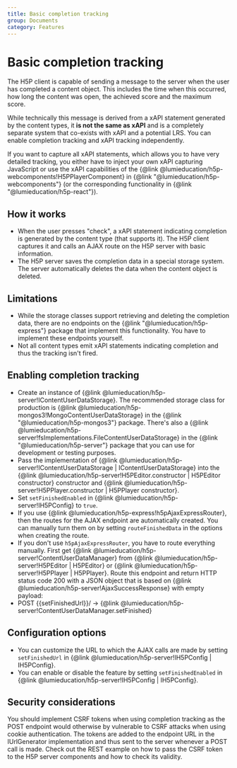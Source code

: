```yaml
---
title: Basic completion tracking
group: Documents
category: Features
---
```


# Basic completion tracking

The H5P client is capable of sending a message to the server when the user has
completed a content object. This includes the time when this occurred, how long
the content was open, the achieved score and the maximum score.

While technically this message is derived from a xAPI statement generated by the
content types, it **is not the same as xAPI** and is a completely separate
system that co-exists with xAPI and a potential LRS. You can enable completion
tracking and xAPI tracking independently.

If you want to capture all xAPI statements, which allows you to have very
detailed tracking, you either have to inject your own xAPI capturing JavaScript
or use the xAPI capabilities of the {@link
@lumieducation/h5p-webcomponents!H5PPlayerComponent} in {@link
"@lumieducation/h5p-webcomponents"} (or the corresponding functionality in
{@link "@lumieducation/h5p-react"}).

## How it works

- When the user presses "check", a xAPI statement indicating completion is
  generated by the content type (that supports it). The H5P client captures it
  and calls an AJAX route on the H5P server with basic information.
- The H5P server saves the completion data in a special storage system. The
  server automatically deletes the data when the content object is deleted.

## Limitations

- While the storage classes support retrieving and deleting the completion
  data, there are no endpoints on the {@link "@lumieducation/h5p-express"}
  package that implement this functionality. You have to implement these
  endpoints yourself.
- Not all content types emit xAPI statements indicating completion and thus
  the tracking isn't fired.

## Enabling completion tracking

- Create an instance of {@link
  @lumieducation/h5p-server!IContentUserDataStorage}. The recommended storage
  class for production is {@link
  @lumieducation/h5p-mongos3!MongoContentUserDataStorage} in the {@link
  "@lumieducation/h5p-mongos3"} package. There's also a {@link
  @lumieducation/h5p-server!fsImplementations.FileContentUserDataStorage}
  in the {@link "@lumieducation/h5p-server"} package that you can use for
  development or testing purposes.
- Pass the implementation of {@link
  @lumieducation/h5p-server!IContentUserDataStorage | IContentUserDataStorage}
  into the {@link @lumieducation/h5p-server!H5PEditor.constructor | H5PEditor
  constructor} constructor and {@link
  @lumieducation/h5p-server!H5PPlayer.constructor | H5PPlayer constructor}.
- Set `setFinishedEnabled` in {@link @lumieducation/h5p-server!IH5PConfig} to
  `true`.
- If you use {@link @lumieducation/h5p-express!h5pAjaxExpressRouter}, then the
  routes for the AJAX endpoint are automatically created. You can manually turn
  them on by setting `routeFinishedData` in the options when creating the route.
- If you don't use `h5pAjaxExpressRouter`, you have to route everything
  manually. First get {@link @lumieducation/h5p-server!ContentUserDataManager}
  from {@link @lumieducation/h5p-server!H5PEditor | H5PEditor} or {@link
  @lumieducation/h5p-server!H5PPlayer | H5PPlayer}. Route this endpoint and
  return HTTP status code 200 with a JSON object that is based on {@link
  @lumieducation/h5p-server!AjaxSuccessResponse} with empty payload:
- POST {{setFinishedUrl}}/ -> {@link
  @lumieducation/h5p-server!ContentUserDataManager.setFinished}

## Configuration options

- You can customize the URL to which the AJAX calls are made by setting
  `setFinishedUrl` in {@link @lumieducation/h5p-server!IH5PConfig | IH5PConfig}.
- You can enable or disable the feature by setting `setFinishedEnabled` in
  {@link @lumieducation/h5p-server!IH5PConfig | IH5PConfig}.

## Security considerations

You should implement CSRF tokens when using completion tracking as the POST
endpoint would otherwise by vulnerable to CSRF attacks when using cookie
authentication. The tokens are added to the endpoint URL in the IUrlGenerator
implementation and thus sent to the server whenever a POST call is made. Check
out the REST example on how to pass the CSRF token to the H5P server components
and how to check its validity.
